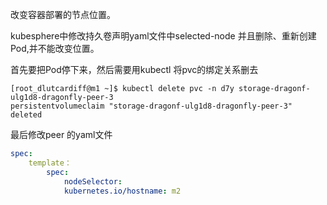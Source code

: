 改变容器部署的节点位置。

kubesphere中修改持久卷声明yaml文件中selected-node 并且删除、重新创建Pod,并不能改变位置。

首先要把Pod停下来，然后需要用kubectl 将pvc的绑定关系删去
```Shell
[root_dlutcardiff@m1 ~]$ kubectl delete pvc -n d7y storage-dragonf-ulg1d8-dragonfly-peer-3
persistentvolumeclaim "storage-dragonf-ulg1d8-dragonfly-peer-3" deleted
```

最后修改peer 的yaml文件
```yaml
spec:
    template：
        spec:
            nodeSelector:
            kubernetes.io/hostname: m2
```